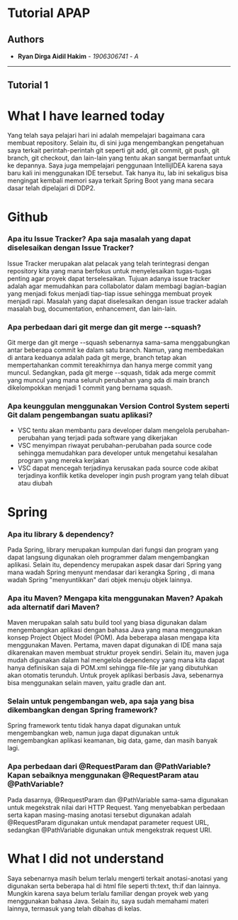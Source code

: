 # Tutorial APAP
## Authors
* **Ryan Dirga Aidil Hakim** - *1906306741* - *A*

---
## Tutorial 1


# What I have learned today 

Yang telah saya pelajari hari ini adalah mempelajari bagaimana cara membuat repository. Selain itu, di sini juga mengembangkan pengetahuan saya terkait perintah-perintah git seperti git add, git commit, git push, git branch, git checkout, dan lain-lain yang tentu akan sangat bermanfaat untuk ke depannya. Saya juga mempelajari penggunaan IntellijIDEA karena saya baru kali ini menggunakan IDE tersebut. Tak hanya itu, lab ini sekaligus bisa mengingat kembali memori saya terkait Spring Boot yang mana secara dasar telah dipelajari di DDP2.


# Github

### Apa itu Issue Tracker? Apa saja masalah yang dapat diselesaikan dengan Issue Tracker?

Issue Tracker merupakan alat pelacak yang telah terintegrasi dengan repository kita yang mana berfokus untuk menyelesaikan tugas-tugas penting agar proyek dapat terselesaikan. Tujuan adanya issue tracker adalah agar memudahkan para collabolator dalam membagi bagian-bagian yang menjadi fokus menjadi tiap-tiap issue sehingga membuat proyek menjadi rapi. Masalah yang dapat diselesaikan dengan issue tracker adalah masalah bug, documentation, enhancement, dan lain-lain.

### Apa perbedaan dari git merge dan git merge --squash?

Git merge dan git merge --squash sebenarnya sama-sama menggabungkan antar beberapa commit ke dalam satu branch. Namun, yang membedakan di antara keduanya adalah pada git merge, branch tetap akan mempertahankan commit tereakhirnya dan hanya merge commit yang muncul. Sedangkan, pada git merge --squash, tidak ada merge commit yang muncul yang mana seluruh perubahan yang ada di main branch dikelompokkan menjadi 1 commit yang bernama squash.

### Apa keunggulan menggunakan Version Control System seperti Git dalam pengembangan suatu aplikasi?
- VSC tentu akan membantu para developer dalam mengelola perubahan-perubahan yang terjadi pada software yang dikerjakan
- VSC menyimpan riwayat perubahan-perubahan pada source code sehingga memudahkan para developer untuk mengetahui kesalahan program yang mereka kerjakan
- VSC dapat mencegah terjadinya kerusakan pada source code akibat terjadinya konflik ketika developer ingin push program yang telah dibuat atau diubah


# Spring

### Apa itu library & dependency?
Pada Spring, library merupakan kumpulan dari fungsi dan program yang dapat langsung digunakan oleh programmer dalam mengembangkan aplikasi. Selain itu, dependency merupakan aspek dasar dari Spring yang mana wadah Spring menyunt mendasar dari kerangka Spring , di mana wadah Spring "menyuntikkan" dari objek menuju objek lainnya. 

### Apa itu Maven? Mengapa kita menggunakan Maven? Apakah ada alternatif dari Maven?
Maven merupakan salah satu build tool yang biasa digunakan dalam mengembangkan aplikasi dengan bahasa Java yang mana menggunakan konsep Project Object Model (POM). Ada beberapa alasan mengapa kita menggunakan Maven. Pertama, maven dapat digunakan di IDE mana saja dikarenakan maven membuat struktur proyek sendiri. Selain itu, maven juga mudah digunakan dalam hal mengelola dependency yang mana kita dapat hanya definisikan saja di POM.xml sehingga file-file jar yang dibutuhkan akan otomatis terunduh. Untuk proyek aplikasi berbasis Java, sebenarnya bisa menggunakan selain maven, yaitu gradle dan ant.

### Selain untuk pengembangan web, apa saja yang bisa dikembangkan dengan Spring framework?
Spring framework tentu tidak hanya dapat digunakan untuk mengembangkan web, namun juga dapat digunakan untuk mengembangkan aplikasi keamanan, big data, game, dan masih banyak lagi.

### Apa perbedaan dari @RequestParam dan @PathVariable? Kapan sebaiknya menggunakan @RequestParam atau @PathVariable?
Pada dasarnya, @RequestParam dan @PathVariable sama-sama digunakan untuk megekstrak nilai dari HTTP Request. Yang menyebabkan perbedaan serta kapan masing-masing anotasi tersebut digunakan adalah @RequestParam digunakan untuk mendapat parameter request URL, sedangkan @PathVariable digunakan untuk mengekstrak request URI. 


# What I did not understand

Saya sebenarnya masih belum terlalu mengerti terkait anotasi-anotasi yang digunakan serta beberapa hal di html file seperti th:text, th:if dan lainnya. Mungkin karena saya belum terlalu familiar dengan proyek web yang menggunakan bahasa Java. Selain itu, saya sudah memahami materi lainnya, termasuk yang telah dibahas di kelas.

